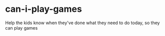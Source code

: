 # can-i-play-games
Help the kids know when they've done what they need to do today, so they can play games
